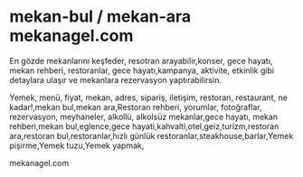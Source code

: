 # mekan-bul / mekan-ara mekanagel.com
En gözde mekanlarını keşfeder, resotran arayabilir,konser, gece hayatı,   mekan rehberi, restoranlar, gece hayatı,kampanya, aktivite, etkinlik gibi detaylara ulaşır ve mekanlara rezervasyon yaptırabilirsin.

Yemek, menü, fiyat, mekan, adres, sipariş, iletişim, restoran, restaurant, ne kadar!,mekan bul,mekan ara,Restoran rehberi, yorumlar, fotoğraflar, rezervasyon, meyhaneler, alkollü, alkolsüz mekanlar,gece hayatı, mekan rehberi,mekan bul,eglence,gece hayati,kahvalti,otel,geiz,turizm,restoran ara,restoran bul,restoranlar,hızlı günlük restoranlar,steakhouse,barlar,Yemek pişirme,Yemek tuzu,Yemek yapmak,

mekanagel.com

